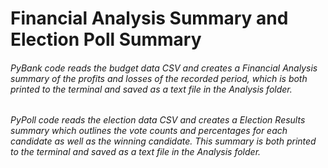 # Financial Analysis Summary and Election Poll Summary

###### PyBank code reads the budget data CSV and creates a Financial Analysis summary of the profits and losses of the recorded period, which is both printed to the terminal and saved as a text file in the Analysis folder.
###### PyPoll code reads the election data CSV and creates a Election Results summary which outlines the vote counts and percentages for each candidate as well as the winning candidate. This summary is both printed to the terminal and saved as a text file in the Analysis folder.
